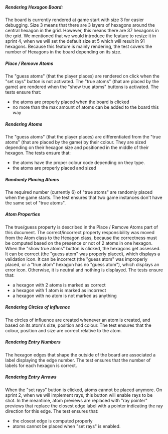 
##### Rendering Hexagon Board: 

The board is currently rendered at game start with size 3 for easier debugging. Size 3 means that there are 3 layers of hexagons around the central hexagon in the grid. However, this means there are 37 hexagons in the grid. We mentioned that we would introduce the feature to resize it in sprint 4, when we will set the default size at 5 which will result in 91 hexagons.
Because this feature is mainly rendering, the test covers the number of Hexagons in the board depending on its size.

##### Place / Remove Atoms

The "guess atoms" (that the player places) are rendered on click when the "set rays" button is not activated. 
The "true atoms" (that are placed by the game) are rendered when the "show true atoms" buttons is activated.
The tests ensure that:
- the atoms are properly placed when the board is clicked
- no more than the max amount of atoms can be added to the board this way

##### Rendering Atoms

The "guess atoms" (that the player places) are differentiated from the "true atoms" (that are placed by the game) by their colour. They are sized depending on their hexagon size and positioned in the middle of their hexagon.
The tests ensure that:
- the atoms have the proper colour code depending on they type.
- the atoms are properly placed and sized

##### Randomly Placing Atoms

The required number (currently 6) of "true atoms" are randomly placed when the game starts.
The test ensures that two game instances don't have the same set of "true atoms".

##### Atom Properties

The true/guess property is described in the Place / Remove Atoms part of this document. The correct/incorrect property responsibility was moved from the Atom class to the Hexagon class, because the correctness must be computed based on the presence or not of 2 atoms in one hexagon. 
When the "show true atoms" button is clicked, the hexagons get assessed. It can be correct (the "guess atom" was properly placed), which displays a validation icon. It can be incorrect (the "guess atom" was improperly placed, or a "true atom" hexagon has no "guess atom"), which displays an error icon. Otherwise, it is neutral and nothing is displayed.
The tests ensure that:
- a hexagon with 2 atoms is marked as correct
- a hexagon with 1 atom is marked as incorrect
- a hexagon with no atom is not marked as anything

##### Rendering Circles of Influence

The circles of influence are created whenever an atom is created, and based on its atom's size, position and colour.
The test ensures that the colour, position and size are correct relative to the atom.


##### Rendering Entry Numbers

The hexagon edges that shape the outside of the board are associated a label displaying the edge number.
The test ensures that the number of labels for each hexagon is correct.

##### Rendering Entry Arrows

When the "set rays" button is clicked, atoms cannot be placed anymore. On sprint 2, when we will implement rays, this button will enable rays to be shot. In the meantime, atom previews are replaced with "ray pointer" previews that replace the closest edge label with a pointer indicating the ray direction for this edge.
The test ensures that:
- the closest edge is computed properly
- atoms cannot be placed when "set rays" is enabled.
